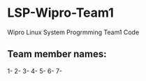 # LSP-Wipro-Team1
Wipro Linux System Progrmming Team1 Code

## Team member names:
1- 
2- 
3- 
4- 
5- 
6- 
7- 
